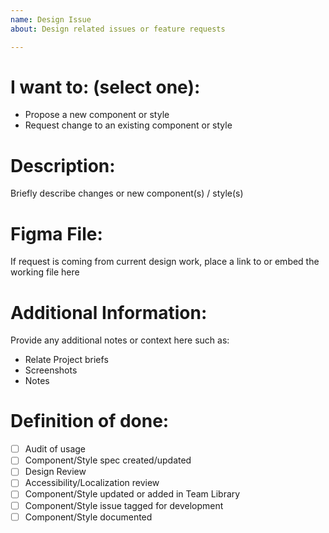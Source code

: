 ```yaml
---
name: Design Issue
about: Design related issues or feature requests

---
```


# I want to: (select one):

- Propose a new component or style
- Request change to an existing component or style

# Description:

Briefly describe changes or new component(s) / style(s)

# Figma File:

If request is coming from current design work, place a link to or embed the working file here

# Additional Information:

Provide any additional notes or context here such as:
- Relate Project briefs
- Screenshots
- Notes

# Definition of done:

- [  ] Audit of usage
- [  ] Component/Style spec created/updated
- [  ] Design Review
- [  ] Accessibility/Localization review
- [  ] Component/Style updated or added in Team Library
- [  ] Component/Style issue tagged for development
- [  ] Component/Style documented
